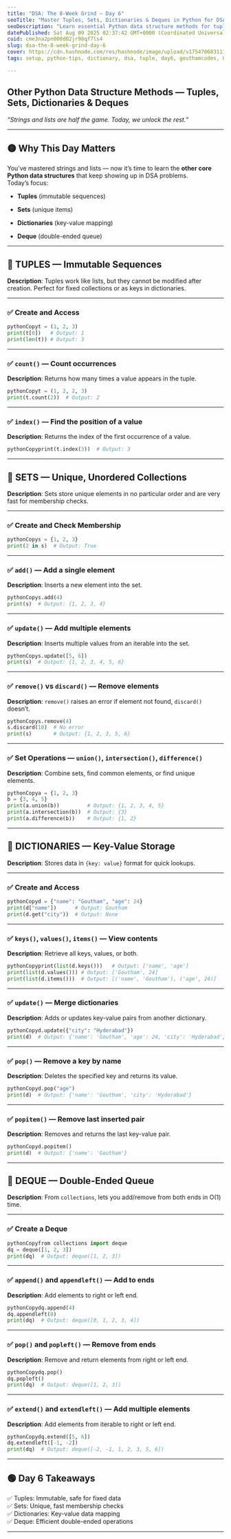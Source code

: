 ```yaml
---
title: "DSA: The 8-Week Grind — Day 6"
seoTitle: "Master Tuples, Sets, Dictionaries & Deques in Python for DSA"
seoDescription: "Learn essential Python data structure methods for tuples, sets, dictionaries, and deques with clear explanations, code examples, and outputs. "
datePublished: Sat Aug 09 2025 02:37:42 GMT+0000 (Coordinated Universal Time)
cuid: cme3na2pn000d02jr98qf7ls4
slug: dsa-the-8-week-grind-day-6
cover: https://cdn.hashnode.com/res/hashnode/image/upload/v1754706831174/acc8a2d7-7620-465a-830f-b09f9c954668.png
tags: setup, python-tips, dictionary, dsa, tuple, day6, gouthamcodes, 8weekgrind

---
```


## **Other Python Data Structure Methods — Tuples, Sets, Dictionaries & Deques**

*“Strings and lists are half the game. Today, we unlock the rest.”*

---

## 🟡 Why This Day Matters

You’ve mastered strings and lists — now it’s time to learn the **other core Python data structures** that keep showing up in DSA problems.  
Today’s focus:

* **Tuples** (immutable sequences)
    
* **Sets** (unique items)
    
* **Dictionaries** (key-value mapping)
    
* **Deque** (double-ended queue)
    

---

## 🔹 **TUPLES — Immutable Sequences**

**Description**: Tuples work like lists, but they cannot be modified after creation. Perfect for fixed collections or as keys in dictionaries.

---

### ✅ Create and Access

```python
pythonCopyt = (1, 2, 3)
print(t[0])   # Output: 1
print(len(t)) # Output: 3
```

---

### ✅ `count()` — Count occurrences

**Description**: Returns how many times a value appears in the tuple.

```python
pythonCopyt = (1, 2, 2, 3)
print(t.count(2))  # Output: 2
```

---

### ✅ `index()` — Find the position of a value

**Description**: Returns the index of the first occurrence of a value.

```python
pythonCopyprint(t.index(3))  # Output: 3
```

---

## 🔹 **SETS — Unique, Unordered Collections**

**Description**: Sets store unique elements in no particular order and are very fast for membership checks.

---

### ✅ Create and Check Membership

```python
pythonCopys = {1, 2, 3}
print(2 in s)  # Output: True
```

---

### ✅ `add()` — Add a single element

**Description**: Inserts a new element into the set.

```python
pythonCopys.add(4)
print(s)  # Output: {1, 2, 3, 4}
```

---

### ✅ `update()` — Add multiple elements

**Description**: Inserts multiple values from an iterable into the set.

```python
pythonCopys.update([5, 6])
print(s)  # Output: {1, 2, 3, 4, 5, 6}
```

---

### ✅ `remove()` vs `discard()` — Remove elements

**Description**: `remove()` raises an error if element not found, `discard()` doesn’t.

```python
pythonCopys.remove(4)
s.discard(10)  # No error
print(s)       # Output: {1, 2, 3, 5, 6}
```

---

### ✅ Set Operations — `union()`, `intersection()`, `difference()`

**Description**: Combine sets, find common elements, or find unique elements.

```python
pythonCopya = {1, 2, 3}
b = {3, 4, 5}
print(a.union(b))         # Output: {1, 2, 3, 4, 5}
print(a.intersection(b))  # Output: {3}
print(a.difference(b))    # Output: {1, 2}
```

---

## 🔹 **DICTIONARIES — Key-Value Storage**

**Description**: Stores data in `{key: value}` format for quick lookups.

---

### ✅ Create and Access

```python
pythonCopyd = {"name": "Goutham", "age": 24}
print(d["name"])      # Output: Goutham
print(d.get("city"))  # Output: None
```

---

### ✅ `keys()`, `values()`, `items()` — View contents

**Description**: Retrieve all keys, values, or both.

```python
pythonCopyprint(list(d.keys()))   # Output: ['name', 'age']
print(list(d.values())) # Output: ['Goutham', 24]
print(list(d.items()))  # Output: [('name', 'Goutham'), ('age', 24)]
```

---

### ✅ `update()` — Merge dictionaries

**Description**: Adds or updates key-value pairs from another dictionary.

```python
pythonCopyd.update({"city": "Hyderabad"})
print(d)  # Output: {'name': 'Goutham', 'age': 24, 'city': 'Hyderabad'}
```

---

### ✅ `pop()` — Remove a key by name

**Description**: Deletes the specified key and returns its value.

```python
pythonCopyd.pop("age")
print(d)  # Output: {'name': 'Goutham', 'city': 'Hyderabad'}
```

---

### ✅ `popitem()` — Remove last inserted pair

**Description**: Removes and returns the last key-value pair.

```python
pythonCopyd.popitem()
print(d)  # Output: {'name': 'Goutham'}
```

---

## 🔹 **DEQUE — Double-Ended Queue**

**Description**: From `collections`, lets you add/remove from both ends in O(1) time.

---

### ✅ Create a Deque

```python
pythonCopyfrom collections import deque
dq = deque([1, 2, 3])
print(dq)  # Output: deque([1, 2, 3])
```

---

### ✅ `append()` and `appendleft()` — Add to ends

**Description**: Add elements to right or left end.

```python
pythonCopydq.append(4)
dq.appendleft(0)
print(dq)  # Output: deque([0, 1, 2, 3, 4])
```

---

### ✅ `pop()` and `popleft()` — Remove from ends

**Description**: Remove and return elements from right or left end.

```python
pythonCopydq.pop()
dq.popleft()
print(dq)  # Output: deque([1, 2, 3])
```

---

### ✅ `extend()` and `extendleft()` — Add multiple elements

**Description**: Add elements from iterable to right or left end.

```python
pythonCopydq.extend([5, 6])
dq.extendleft([-1, -2])
print(dq)  # Output: deque([-2, -1, 1, 2, 3, 5, 6])
```

---

## 🟢 **Day 6 Takeaways**

✅ Tuples: Immutable, safe for fixed data  
✅ Sets: Unique, fast membership checks  
✅ Dictionaries: Key-value data mapping  
✅ Deque: Efficient double-ended operations

---
